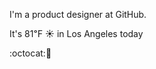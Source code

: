 I'm a product designer at GitHub.

It's 81&#8457; &#9728; in Los Angeles today

:octocat::chocolate_bar: